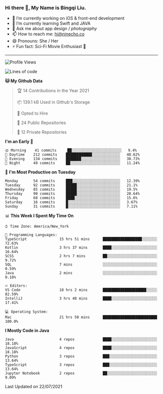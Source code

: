 ### Hi there 👋, My Name is Bingqi Liu.

- 🔭 I’m currently working on iOS & front-end development
- 🌱 I’m currently learning Swift and JAVA
- 💬 Ask me about app design / *photography*
- 📫 How to reach me: hi@ninecho.co
- 😄 Pronouns: She / Her
- ⚡ Fun fact: Sci-Fi Movie Enthusiast 🚀

---

<!--START_SECTION:waka-->
![Profile Views](http://img.shields.io/badge/Profile%20Views-0-blue)

![Lines of code](https://img.shields.io/badge/From%20Hello%20World%20I%27ve%20Written-3.0%20million%20lines%20of%20code-blue)

**🐱 My Github Data** 

> 🏆 14 Contributions in the Year 2021
 > 
> 📦 139.1 kB Used in Github's Storage 
 > 
> 💼 Opted to Hire
 > 
> 📜 24 Public Repositories 
 > 
> 🔑 12 Private Repositories  
 > 
**I'm an Early 🐤** 

```text
🌞 Morning    41 commits     ██░░░░░░░░░░░░░░░░░░░░░░░   9.4% 
🌆 Daytime    212 commits    ████████████░░░░░░░░░░░░░   48.62% 
🌃 Evening    134 commits    ███████░░░░░░░░░░░░░░░░░░   30.73% 
🌙 Night      49 commits     ██░░░░░░░░░░░░░░░░░░░░░░░   11.24%

```
📅 **I'm Most Productive on Tuesday** 

```text
Monday       54 commits     ███░░░░░░░░░░░░░░░░░░░░░░   12.39% 
Tuesday      92 commits     █████░░░░░░░░░░░░░░░░░░░░   21.1% 
Wednesday    85 commits     █████░░░░░░░░░░░░░░░░░░░░   19.5% 
Thursday     90 commits     █████░░░░░░░░░░░░░░░░░░░░   20.64% 
Friday       68 commits     ████░░░░░░░░░░░░░░░░░░░░░   15.6% 
Saturday     16 commits     █░░░░░░░░░░░░░░░░░░░░░░░░   3.67% 
Sunday       31 commits     █░░░░░░░░░░░░░░░░░░░░░░░░   7.11%

```


📊 **This Week I Spent My Time On** 

```text
⌚︎ Time Zone: America/New_York

💬 Programming Languages: 
TypeScript               15 hrs 51 mins      ██████████████████░░░░░░░   72.63% 
Kotlin                   3 hrs 37 mins       ████░░░░░░░░░░░░░░░░░░░░░   16.64% 
SCSS                     2 hrs 7 mins        ██░░░░░░░░░░░░░░░░░░░░░░░   9.72% 
SQL                      7 mins              ░░░░░░░░░░░░░░░░░░░░░░░░░   0.59% 
Java                     2 mins              ░░░░░░░░░░░░░░░░░░░░░░░░░   0.18%

🔥 Editors: 
VS Code                  18 hrs 2 mins       ████████████████████░░░░░   82.59% 
IntelliJ                 3 hrs 48 mins       ████░░░░░░░░░░░░░░░░░░░░░   17.41%

💻 Operating System: 
Mac                      21 hrs 50 mins      █████████████████████████   100.0%

```

**I Mostly Code in Java** 

```text
Java                     4 repos             ████░░░░░░░░░░░░░░░░░░░░░   18.18% 
JavaScript               4 repos             ████░░░░░░░░░░░░░░░░░░░░░   18.18% 
Python                   3 repos             ███░░░░░░░░░░░░░░░░░░░░░░   13.64% 
TypeScript               3 repos             ███░░░░░░░░░░░░░░░░░░░░░░   13.64% 
Jupyter Notebook         2 repos             ██░░░░░░░░░░░░░░░░░░░░░░░   9.09%

```



 Last Updated on 22/07/2021
<!--END_SECTION:waka-->
